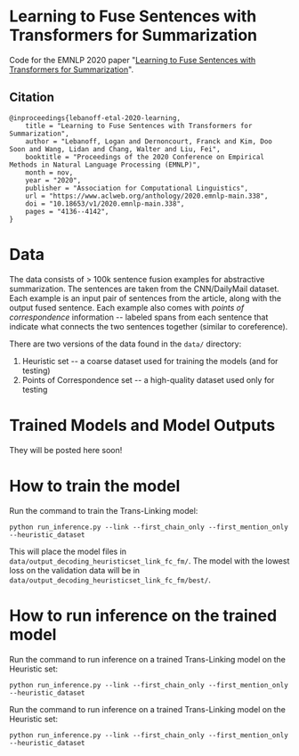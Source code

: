 # Learning to Fuse Sentences with Transformers for Summarization
Code for the EMNLP 2020 paper "[Learning to Fuse Sentences with Transformers for Summarization](https://arxiv.org/pdf/2010.03726.pdf)".

## Citation
```
@inproceedings{lebanoff-etal-2020-learning,
    title = "Learning to Fuse Sentences with Transformers for Summarization",
    author = "Lebanoff, Logan and Dernoncourt, Franck and Kim, Doo Soon and Wang, Lidan and Chang, Walter and Liu, Fei",
    booktitle = "Proceedings of the 2020 Conference on Empirical Methods in Natural Language Processing (EMNLP)",
    month = nov,
    year = "2020",
    publisher = "Association for Computational Linguistics",
    url = "https://www.aclweb.org/anthology/2020.emnlp-main.338",
    doi = "10.18653/v1/2020.emnlp-main.338",
    pages = "4136--4142",
}
```

# Data
The data consists of > 100k sentence fusion examples for abstractive summarization. The sentences are taken from the CNN/DailyMail dataset. Each example is an input pair of sentences from the article, along with the output fused sentence. Each example also comes with *points of correspondence* information -- labeled spans from each sentence that indicate what connects the two sentences together (similar to coreference).

There are two versions of the data found in the `data/` directory:

1) Heuristic set -- a coarse dataset used for training the models (and for testing) 
2) Points of Correspondence set -- a high-quality dataset used only for testing

# Trained Models and Model Outputs
They will be posted here soon!

# How to train the model
Run the command to train the Trans-Linking model:
```
python run_inference.py --link --first_chain_only --first_mention_only --heuristic_dataset
```

This will place the model files in `data/output_decoding_heuristicset_link_fc_fm/`. The model with the lowest loss on the validation data will be in `data/output_decoding_heuristicset_link_fc_fm/best/`.

# How to run inference on the trained model
Run the command to run inference on a trained Trans-Linking model on the Heuristic set:
```
python run_inference.py --link --first_chain_only --first_mention_only --heuristic_dataset
```

Run the command to run inference on a trained Trans-Linking model on the Heuristic set:
```
python run_inference.py --link --first_chain_only --first_mention_only --heuristic_dataset
```